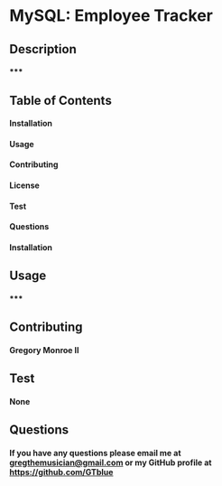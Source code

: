 # MySQL: Employee Tracker 

## Description

#### ***

## Table of Contents

#### Installation
#### Usage
#### Contributing
#### License
#### Test
#### Questions
#### Installation

## Usage

#### ***

## Contributing

#### Gregory Monroe II

## Test

#### None

## Questions

#### If you have any questions please email me at gregthemusician@gmail.com or my GitHub profile at https://github.com/GTblue